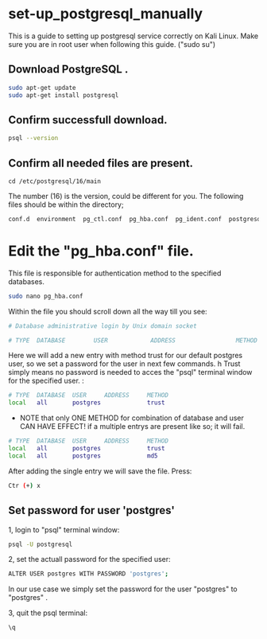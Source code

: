 # set-up_postgresql_manually
This is a guide to setting up postgresql service correctly on Kali Linux.
Make sure you are in root user when following this guide. ("sudo su")

## Download PostgreSQL .

```bash
sudo apt-get update
sudo apt-get install postgresql
```

## Confirm successfull download.

```bash
psql --version
```

## Confirm all needed files are present.

```
cd /etc/postgresql/16/main
```
The number (16) is the version, could be different for you. 
The following files should be within the directory; 

```bash
conf.d  environment  pg_ctl.conf  pg_hba.conf  pg_ident.conf  postgresql.conf  start.conf
```

# Edit the "pg_hba.conf" file.
This file is responsible for authentication method to the specified databases. 

```bash
sudo nano pg_hba.conf 
```

Within the file you should scroll down all the way till you see:

```bash
# Database administrative login by Unix domain socket

# TYPE  DATABASE        USER            ADDRESS                 METHOD
```

Here we will add a new entry with method trust for our default postgres user, so we set a password for the user in next few commands. h
Trust simply means no password is needed to acces the "psql" terminal window for the specified user. 
:

```bash
# TYPE  DATABASE  USER     ADDRESS     METHOD
local   all       postgres             trust

```

* NOTE that only ONE METHOD for combination of database and user CAN HAVE EFFECT! 
if a multiple entrys are present like so; it will fail. 

```bash
# TYPE  DATABASE  USER     ADDRESS     METHOD
local   all       postgres             trust
local   all       postgres             md5
```

After adding the single entry we will save the file. Press: 

```bash
Ctr (+) x
```


## Set password for user 'postgres' 

1, login to "psql" terminal window:

```bash
psql -U postgresql 
```

2, set the actuall password for the specified user: 

```bash
ALTER USER postgres WITH PASSWORD 'postgres';

```

In our use case we simply set the password for the user "postgres" to "postgres" .

3, quit the psql terminal:

```bash
\q
```


